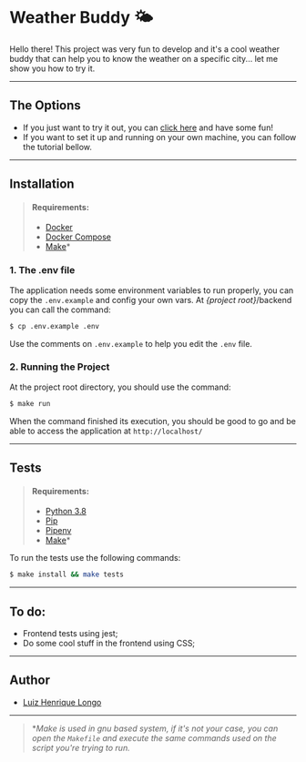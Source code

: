 # Weather Buddy :sun_behind_small_cloud:

Hello there! This project was very fun to develop and it's a cool weather buddy that can help you to know the weather on a specific city... let me show you how to try it.
***
## The Options

- If you just want to try it out, you can [click here](https://ec2-18-230-74-213.sa-east-1.compute.amazonaws.com/) and have some fun!
- If you want to set it up and running on your own machine, you can follow the tutorial bellow.

****
## Installation

>#### Requirements:
>- [Docker](https://docs.docker.com/get-docker/)
>- [Docker Compose](https://docs.docker.com/compose/install/)
>- [Make](https://www.gnu.org/software/make/manual/make.html)*

### 1. The .env file
The application needs some environment variables to run properly, you can copy the `.env.example` and config your own vars.
At *{project root}*/backend you can call the command:
```bash
$ cp .env.example .env
```
Use the comments on `.env.example` to help you edit the `.env` file.

### 2. Running the Project

At the project root directory, you should use the command:

```bash
$ make run
```
When the command finished its execution, you should be good to go and be able to access the application at `http://localhost/`
***
## Tests
>#### Requirements:
>- [Python 3.8](https://www.python.org/downloads/)
>- [Pip](https://pip.pypa.io/en/stable/installing/)
>- [Pipenv](https://pypi.org/project/pipenv/)
>- [Make](https://www.gnu.org/software/make/manual/make.html)*

To run the tests use the following commands:

```bash
$ make install && make tests
```
***
## To do:

- Frontend tests using jest;
- Do some cool stuff in the frontend using CSS;

***
## Author

- [Luiz Henrique Longo](https://linkedin.com/in/luizhenriquelongo)
****
>**Make is used in gnu based system, if it's not your case, you can open the `Makefile` and execute the same commands used on the script you're trying to run.*
